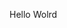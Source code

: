 Hello Wolrd














































































































































































































































































































































































































































































































































































































































































































































































































































































































































































































































































































































































































































































































































































































































































































































































































































































































































































































































































































































































































































































































































































































































































































































































































































































































































































































































































































































































































































































































































































































































































































































































































































































































































































































































































































































































































































































































































































































































































































































































































































































































































































































































































































































































































































































































































































































































































































































































































































































































































































































































































































































































































